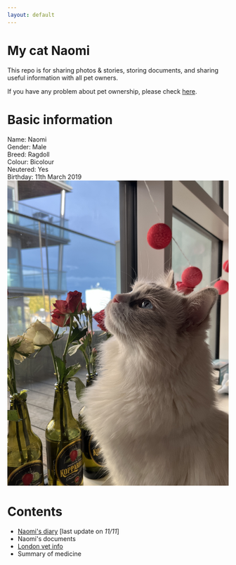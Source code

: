 ```yaml
---
layout: default
---
```


# My cat Naomi
This repo is for sharing photos & stories, storing documents, and sharing useful information with all pet owners. <br>

If you have any problem about pet ownership, please check [here](https://www.justgreatlawyers.com/pet-paperwork).

# Basic information
Name: Naomi <br>
Gender: Male <br>
Breed: Ragdoll <br>
Colour: Bicolour <br>
Neutered: Yes <br>
Birthday: 11th March 2019 <br>
![naomi](pics/naomi2.jpg)

# Contents
- [Naomi's diary](subsec/naomi_diary.md) [last update on _11/11_]<br>
- Naomi's documents<br>
- [London vet info](subsec/london_vet_info.md)<br>
- Summary of medicine<br>

